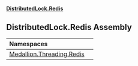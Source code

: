 #### [DistributedLock.Redis](README.md 'README')

## DistributedLock.Redis Assembly

| Namespaces | |
| :--- | :--- |
| [Medallion.Threading.Redis](Medallion.Threading.Redis.md 'Medallion.Threading.Redis') | |
